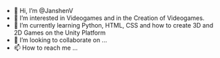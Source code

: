 - 👋 Hi, I’m @JanshenV
- 👀 I’m interested in Videogames and in the Creation of Videogames.
- 🌱 I’m currently learning Python, HTML, CSS and how to create 3D and 2D Games on the Unity Platform
- 💞️ I’m looking to collaborate on ...
- 📫 How to reach me ...

<!---
JanshenV/JanshenV is a ✨ special ✨ repository because its `README.md` (this file) appears on your GitHub profile.
You can click the Preview link to take a look at your changes.
--->
